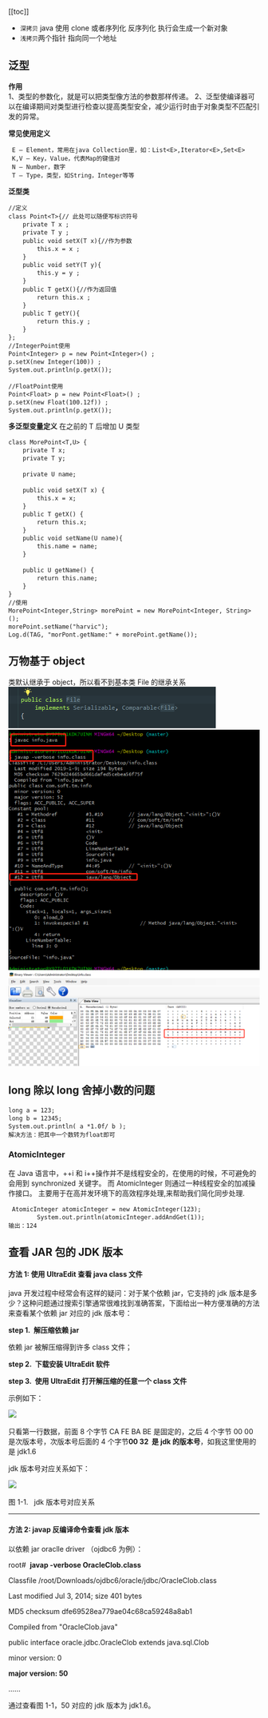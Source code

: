 [[toc]]

- `深拷贝` java 使用 clone 或者序列化 反序列化 执行会生成一个新对象
- `浅拷贝`两个指针 指向同一个地址

## 泛型

**作用**  
1、类型的参数化，就是可以把类型像方法的参数那样传递。
2、泛型使编译器可以在编译期间对类型进行检查以提高类型安全，减少运行时由于对象类型不匹配引发的异常。

**常见使用定义**

```
 E — Element，常用在java Collection里，如：List<E>,Iterator<E>,Set<E>
 K,V — Key，Value，代表Map的键值对
 N — Number，数字
 T — Type，类型，如String，Integer等等
```

**泛型类**

```
//定义
class Point<T>{// 此处可以随便写标识符号
    private T x ;
    private T y ;
    public void setX(T x){//作为参数
        this.x = x ;
    }
    public void setY(T y){
        this.y = y ;
    }
    public T getX(){//作为返回值
        return this.x ;
    }
    public T getY(){
        return this.y ;
    }
};
//IntegerPoint使用
Point<Integer> p = new Point<Integer>() ;
p.setX(new Integer(100)) ;
System.out.println(p.getX());

//FloatPoint使用
Point<Float> p = new Point<Float>() ;
p.setX(new Float(100.12f)) ;
System.out.println(p.getX());
```

**多泛型变量定义**
在之前的 T 后增加 U 类型

```
class MorePoint<T,U> {
    private T x;
    private T y;

    private U name;

    public void setX(T x) {
        this.x = x;
    }
    public T getX() {
        return this.x;
    }
    public void setName(U name){
        this.name = name;
    }

    public U getName() {
        return this.name;
    }
}
//使用
MorePoint<Integer,String> morePoint = new MorePoint<Integer, String>();
morePoint.setName("harvic");
Log.d(TAG, "morPont.getName:" + morePoint.getName());
```

## 万物基于 object

类默认继承于 object，所以看不到基本类 File 的继承关系  
![](https://raw.githubusercontent.com/cvabm/FigureBed/master/img/45645654756.png)
![](https://raw.githubusercontent.com/cvabm/FigureBed/master/img/56457567567.png)
![](https://raw.githubusercontent.com/cvabm/FigureBed/master/img/34645756.png)

## long 除以 long 舍掉小数的问题

```
long a = 123;
long b = 12345;
System.out.println( a *1.0f/ b );
解决方法：把其中一个数转为float即可
```

### AtomicInteger

在 Java 语言中，++i 和 i++操作并不是线程安全的，在使用的时候，不可避免的会用到 synchronized 关键字。
而 AtomicInteger 则通过一种线程安全的加减操作接口。
主要用于在高并发环境下的高效程序处理,来帮助我们简化同步处理.

```
 AtomicInteger atomicInteger = new AtomicInteger(123);
        System.out.println(atomicInteger.addAndGet(1));
输出：124
```


## 查看 JAR 包的 JDK 版本

#### 方法 1: 使用 UltraEdit 查看 java class 文件

java 开发过程中经常会有这样的疑问：对于某个依赖 jar，它支持的 jdk 版本是多少？这种问题通过搜索引擎通常很难找到准确答案，下面给出一种方便准确的方法来查看某个依赖 jar 对应的 jdk 版本号：

**step 1.  解压缩依赖 jar**

依赖 jar 被解压缩得到许多 class 文件；

**step 2.  下载安装 UltraEdit 软件**

**step 3.  使用 UltraEdit 打开解压缩的任意一个 class 文件**

示例如下：

![](https://upload-images.jianshu.io/upload_images/13578911-7d3a69039c3ad58b.png?imageMogr2/auto-orient/strip|imageView2/2/w/1200/format/webp)

只看第一行数据，前面 8 个字节 CA FE BA BE 是固定的，之后 4 个字节 00 00 是次版本号，次版本号后面的 4 个字节**00 32  是 jdk 的版本号**，如我这里使用的是 jdk1.6

jdk 版本号对应关系如下：

![](https://upload-images.jianshu.io/upload_images/13578911-eae05d912b91f378.png?imageMogr2/auto-orient/strip|imageView2/2/w/1200/format/webp)

图 1-1.   jdk 版本号对应关系

---

#### 方法 2: javap 反编译命令查看 jdk 版本

以依赖 jar oraclle driver （ojdbc6 为例）：

root#  **javap -verbose OracleClob.class**

Classfile /root/Downloads/ojdbc6/oracle/jdbc/OracleClob.class

Last modified Jul 3, 2014; size 401 bytes

MD5 checksum dfe69528ea779ae04c68ca59248a8ab1

Compiled from "OracleClob.java"

public interface oracle.jdbc.OracleClob extends java.sql.Clob

minor version: 0

**major version: 50**

......

通过查看图 1-1，50 对应的 jdk 版本为 jdk1.6。
